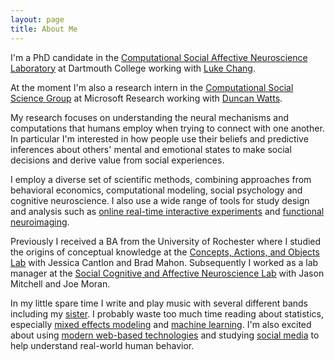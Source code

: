 ```yaml
---
layout: page
title: About Me
---
```


I'm a PhD candidate in the [Computational Social Affective Neuroscience Laboratory](http://cosanlab.com) at Dartmouth College working with [Luke Chang](http://lukejchang.com).  

At the moment I'm also a research intern in the [Computational Social Science Group](http://research.microsoft.com/en-us/groups/cssnyc/) at Microsoft Research working with [Duncan Watts](http://research.microsoft.com/en-us/people/duncan/).

My research focuses on understanding the neural mechanisms and computations that humans employ when trying to connect with one another. In particular I'm interested in how people use their beliefs and predictive inferences about others' mental and emotional states to make social decisions and derive value from social experiences. 

I employ a diverse set of scientific methods, combining approaches from behavioral economics, computational modeling, social psychology and cognitive neuroscience. I also use a wide range of tools for study design and analysis such as [online real-time interactive experiments](https://github.com/HarvardEconCS/turkserver-meteor) and [functional neuroimaging](http://dbic.dartmouth.edu/wiki/index.php/Main_Page). 

Previously I received a BA from the University of Rochester where I studied the origins of conceptual knowledge at the [Concepts, Actions, and Objects Lab](http://caoslab.bcs.rochester.edu) with Jessica Cantlon and Brad Mahon. Subsequently I worked as a lab manager at the [Social Cognitive and Affective Neuroscience Lab](http://www.wjh.harvard.edu/~scanlab/) with Jason Mitchell and Joe Moran.


In my little spare time I write and play music with several different bands including my [sister](https://soundcloud.com/thosesiblings). I probably waste too much time reading about statistics, especially [mixed effects modeling](https://cran.r-project.org/web/packages/lme4/index.html) and [machine learning](http://scikit-learn.org/stable/.). I'm also excited about using [modern web-based technologies](https://www.meteor.com/) and studying [social media](http://dbic.dartmouth.edu/~ejolly/temp/visualizingTwitter.html) to help understand real-world human behavior. 